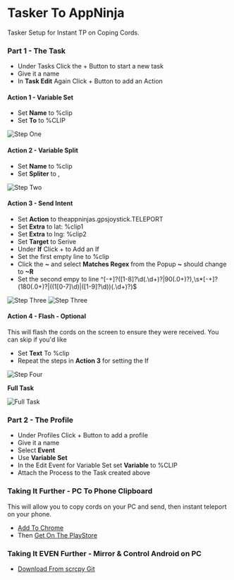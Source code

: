 # Tasker To AppNinja
Tasker Setup for Instant TP on Coping Cords. 

### Part 1 - The Task
* Under Tasks Click the + Button to start a new task
* Give it a name
* In **Task Edit** Again Click + Button to add an Action

#### Action 1 - Variable Set
* Set **Name** to %clip
* Set **To** to %CLIP

![Step One](/img/1.png)

#### Action 2 - Variable Split
* Set **Name** to %clip
* Set **Spliter** to ,

![Step Two](/img/2.png)

#### Action 3 - Send Intent
* Set **Action** to theappninjas.gpsjoystick.TELEPORT
* Set **Extra** to lat: %clip1
* Set **Extra** to lng: %clip2
* Set **Target** to Serive
* Under **If** Click + to Add an If
 * Set the first empty line to %clip
 * Click the **~** and select **Matches Regex** from the Popup **~** should change to **~R**
 * Set the second empy to line ^[-+]?([1-8]?\d(.\d+)?|90(.0+)?),\s*[-+]?(180(.0+)?|((1[0-7]\d)|([1-9]?\d))(.\d+)?)$
 
![Step Three](/img/3-1.png)
![Step Three](/img/3-2.png)

#### Action 4 - Flash - Optional
This will flash the cords on the screen to ensure they were received. You can skip if you'd  like
* Set **Text** To %clip
* Repeat the steps in **Action 3** for setting the If

![Step Four](/img/4.png)


**Full Task**

![Full Task](/img/full_task.png)


### Part 2 - The Profile
* Under Profiles Click + Button to add a profile
* Give it a name
* Select **Event**
* Use **Variable Set**
 * In the Edit Event for Variable Set set **Variable** to %CLIP
* Attach the Process to the Task created above 

### Taking It Further - PC To Phone Clipboard
This will allow you to copy cords on your PC and send, then instant teleport on your phone.
* [Add To Chrome](https://chrome.google.com/webstore/detail/clipbrd-beta/febnkhppinonnjgfjdigiipdajophkkk)
* Then [Get On The PlayStore](https://play.google.com/store/apps/details?id=com.clipbrd&hl=en_US)

### Taking It EVEN Further - Mirror & Control Android on PC
* [Download From scrcpy Git](https://github.com/Genymobile/scrcpy)










